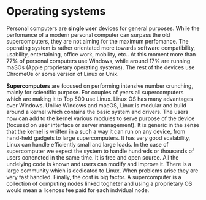 # Operating systems

Personal computers are **single user** devices for general purposes. While the
perfomance of a modern personal computer can surpass the old supercomputers,
they are not aiming for the maximum perfomance. The operating system is rather
orientated more towards software compatibility,  usability, entertaining,
office work,  mobility, etc.. At this moment more than $77 \%$ of personal
computers use Windows, while around  $17 \%$ are running maSOs (Apple
proprietary operating systems). The rest of the devices use ChromeOs or some
version of Linux or Unix.

**Supercomputers** are focused on performing intensive number crunching,
mainly for scientific purpose.  For  couples of years  all supercomputers
which are making it to Top 500 use Linux.  Linux OS has many advantages over
Windows. Unlike Windows and macOS, Linux is modular and build around a kernel
which contains the basic system and drivers. The users now can add to the
kernel various modules to serve purpose of the device (focused on user
interface or server management). It is generic in the sense that the
kernel is written in a such a way it can run on any device, from hand-held
gadgets to large supercomputers. It has very good scalability, Linux can
handle efficiently small and large loads. In the case of supercomputer we
expect the system to handle hundreds or thousands of users conencted in the
same time. It is free and open source. All the undelying code is known and
users can modify and improve it. There is a large community which is dedicated
to Linux. When problems arise they are very fast handled. Finally, the cost is
big factor. A supercomputer is a collection of computing nodes linked togheter
and using a proprietary OS would mean a licences fee paid for each indvidual
node.
